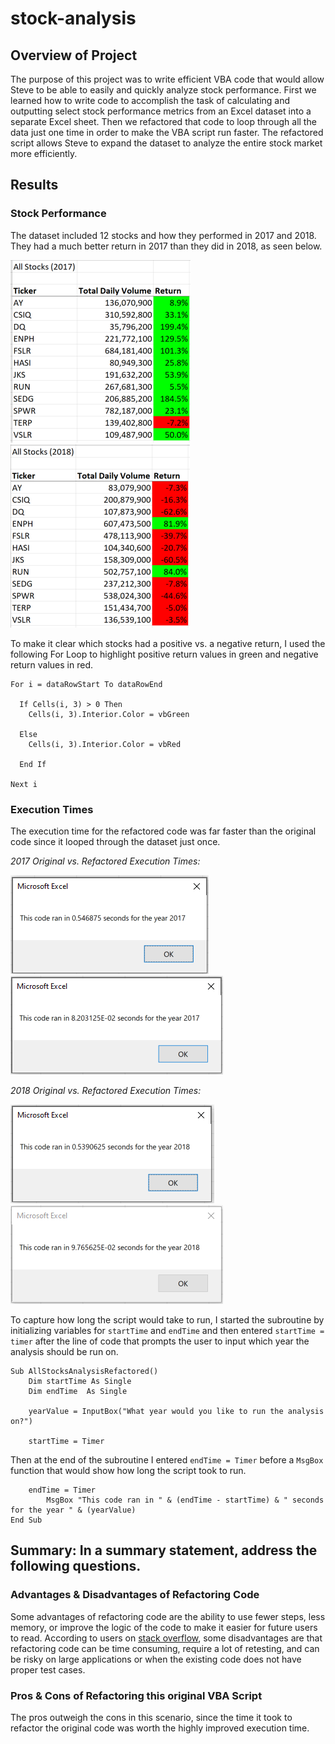 # stock-analysis

## Overview of Project
The purpose of this project was to write efficient VBA code that would allow Steve to be able to easily and quickly analyze stock performance. First we learned how to write code to accomplish the task of calculating and outputting select stock performance metrics from an Excel dataset into a separate Excel sheet. Then we refactored that code to loop through all the data just one time in order to make the VBA script run faster. The refactored script allows Steve to expand the dataset to analyze the entire stock market more efficiently.

## Results

### Stock Performance
The dataset included 12 stocks and how they performed in 2017 and 2018. They had a much better return in 2017 than they did in 2018, as seen below.

![image](https://github.com/JFoArlas/stock-analysis/blob/main/Resources/VBA_Challenge_2017_stock%20list.PNG)
![image](https://github.com/JFoArlas/stock-analysis/blob/main/Resources/VBA_Challenge_2018_stock%20list.PNG)

To make it clear which stocks had a positive vs. a negative return, I used the following For Loop to highlight positive return values in green and negative return values in red.

```
For i = dataRowStart To dataRowEnd

  If Cells(i, 3) > 0 Then 
    Cells(i, 3).Interior.Color = vbGreen
  
  Else
    Cells(i, 3).Interior.Color = vbRed
            
  End If
        
Next i
```

### Execution Times
The execution time for the refactored code was far faster than the original code since it looped through the dataset just once. 

*2017 Original vs. Refactored Execution Times:*

![2017 Original Execution Time](https://github.com/JFoArlas/stock-analysis/blob/main/Resources/VBA_Challenge_2017_original.PNG)
![2017 Refactored Execution Time](https://github.com/JFoArlas/stock-analysis/blob/main/Resources/VBA_Challenge_2017.PNG)

*2018 Original vs. Refactored Execution Times:*

![2018 Original Execution Time](https://github.com/JFoArlas/stock-analysis/blob/main/Resources/VBA_Challenge_2018_original.PNG)
![2018 Refactored Execution Time](https://github.com/JFoArlas/stock-analysis/blob/main/Resources/VBA_Challenge_2018.png)

To capture how long the script would take to run, I started the subroutine by initializing variables for `startTime` and `endTime` and then entered `startTime = timer` after the line of code that prompts the user to input which year the analysis should be run on. 
```
Sub AllStocksAnalysisRefactored()
    Dim startTime As Single
    Dim endTime  As Single

    yearValue = InputBox("What year would you like to run the analysis on?")
    
    startTime = Timer
```

Then at the end of the subroutine I entered `endTime = Timer` before a `MsgBox` function that would show how long the script took to run.

```
    endTime = Timer
        MsgBox "This code ran in " & (endTime - startTime) & " seconds for the year " & (yearValue)
End Sub
```

## Summary: In a summary statement, address the following questions.
### Advantages & Disadvantages of Refactoring Code
Some advantages of refactoring code are the ability to use fewer steps, less memory, or improve the logic of the code to make it easier for future users to read. According to users on [stack overflow](https://stackoverflow.com/questions/43983284/what-are-the-advantages-and-disadvantages-of-refactoring-code-smell-in-software), some disadvantages are that refactoring code can be time consuming, require a lot of retesting, and can be risky on large applications or when the existing code does not have proper test cases.

### Pros & Cons of Refactoring this original VBA Script
The pros outweigh the cons in this scenario, since the time it took to refactor the original code was worth the highly improved execution time. 
